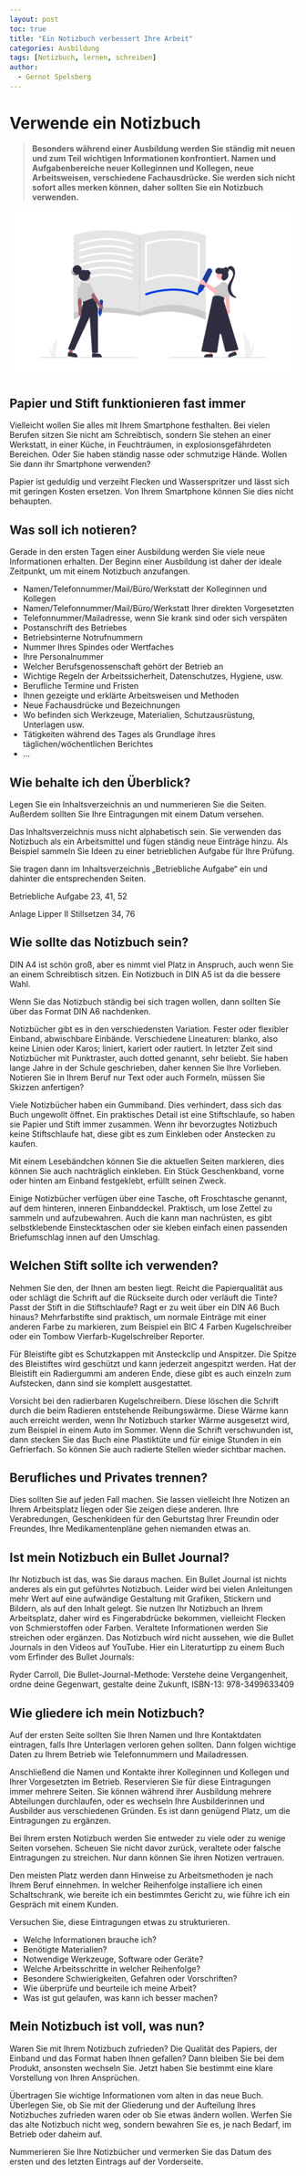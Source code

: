 ```yaml
---
layout: post
toc: true
title: "Ein Notizbuch verbessert Ihre Arbeit"
categories: Ausbildung
tags: [Notizbuch, lernen, schreiben]
author:
  - Gernot Spelsberg
---
```



# Verwende ein Notizbuch

> **Besonders während einer Ausbildung werden Sie ständig mit neuen und zum Teil wichtigen Informationen konfrontiert. Namen und Aufgabenbereiche neuer Kolleginnen und Kollegen, neue Arbeitsweisen, verschiedene Fachausdrücke. Sie werden sich nicht sofort alles merken können, daher sollten Sie ein Notizbuch verwenden.**

![undraw_Blog_post_re_fy5x](https://github.com/GSBildung/gsbildung.github.io/blob/master/undraw_Notebook_re_id0r_k.png?raw=true)


## Papier und Stift funktionieren fast immer

Vielleicht wollen Sie alles mit Ihrem Smartphone festhalten. Bei vielen Berufen sitzen Sie nicht am Schreibtisch, sondern Sie stehen an einer Werkstatt, in einer Küche, in Feuchträumen, in explosionsgefährdeten Bereichen. Oder Sie haben ständig nasse oder schmutzige Hände. Wollen Sie dann ihr Smartphone verwenden?

Papier ist geduldig und verzeiht Flecken und Wasserspritzer und lässt sich mit geringen Kosten ersetzen. Von Ihrem Smartphone können Sie dies nicht behaupten.



## Was soll ich notieren?

Gerade in den ersten Tagen einer Ausbildung werden Sie viele neue Informationen erhalten. Der Beginn einer Ausbildung ist daher der ideale Zeitpunkt, um mit einem Notizbuch anzufangen.

- Namen/Telefonnummer/Mail/Büro/Werkstatt der Kolleginnen und Kollegen
- Namen/Telefonnummer/Mail/Büro/Werkstatt Ihrer direkten Vorgesetzten
- Telefonnummer/Mailadresse, wenn Sie krank sind oder sich verspäten
- Postanschrift des Betriebes
- Betriebsinterne Notrufnummern
- Nummer Ihres Spindes oder Wertfaches
- Ihre Personalnummer
- Welcher Berufsgenossenschaft gehört der Betrieb an
- Wichtige Regeln der Arbeitssicherheit, Datenschutzes, Hygiene, usw.
- Berufliche Termine und Fristen
- Ihnen gezeigte und erklärte Arbeitsweisen und Methoden
- Neue Fachausdrücke und Bezeichnungen
- Wo befinden sich Werkzeuge, Materialien, Schutzausrüstung, Unterlagen usw.
- Tätigkeiten während des Tages als Grundlage ihres täglichen/wöchentlichen Berichtes
- ...



## Wie behalte ich den Überblick?

Legen Sie ein Inhaltsverzeichnis an und nummerieren Sie die Seiten. Außerdem sollten Sie Ihre Eintragungen mit einem Datum versehen.

Das Inhaltsverzeichnis muss nicht alphabetisch sein. Sie verwenden das Notizbuch als ein Arbeitsmittel und fügen ständig neue Einträge hinzu. Als Beispiel sammeln Sie Ideen  zu einer betrieblichen Aufgabe für Ihre Prüfung.

Sie tragen dann im Inhaltsverzeichnis „Betriebliche Aufgabe“ ein und dahinter die entsprechenden Seiten.

Betriebliche Aufgabe 23, 41, 52

Anlage Lipper II Stillsetzen 34, 76



## Wie sollte das Notizbuch sein?

DIN A4 ist schön groß, aber es nimmt viel Platz in Anspruch, auch wenn Sie an einem Schreibtisch sitzen. Ein Notizbuch in DIN A5 ist da die bessere Wahl.

Wenn Sie das Notizbuch ständig bei sich tragen wollen, dann sollten Sie über das Format DIN A6 nachdenken.

Notizbücher gibt es in den verschiedensten Variation. Fester oder flexibler Einband, abwischbare Einbände. Verschiedene Lineaturen: blanko, also keine Linien oder Karos; liniert, kariert oder rautiert. In letzter Zeit sind Notizbücher mit Punktraster, auch dotted genannt, sehr beliebt. Sie haben lange Jahre in der Schule geschrieben, daher kennen Sie Ihre Vorlieben. Notieren Sie in Ihrem Beruf nur Text oder auch Formeln, müssen Sie Skizzen anfertigen?

Viele Notizbücher haben ein Gummiband. Dies verhindert, dass sich das Buch ungewollt öffnet. Ein praktisches Detail ist eine Stiftschlaufe, so haben sie Papier und Stift immer zusammen. Wenn ihr bevorzugtes Notizbuch keine Stiftschlaufe hat, diese gibt es zum Einkleben oder Anstecken zu kaufen.

Mit einem Lesebändchen können Sie die aktuellen Seiten markieren, dies können Sie auch nachträglich einkleben. Ein Stück Geschenkband, vorne oder hinten am Einband festgeklebt, erfüllt seinen Zweck.

Einige Notizbücher verfügen über eine Tasche, oft Froschtasche genannt, auf dem hinteren, inneren Einbanddeckel. Praktisch, um lose Zettel zu sammeln und aufzubewahren. Auch die kann man nachrüsten, es gibt selbstklebende Einstecktaschen oder sie kleben einfach einen passenden Briefumschlag innen auf den Umschlag.



## Welchen Stift sollte ich verwenden?

Nehmen Sie den, der Ihnen am besten liegt. Reicht die Papierqualität aus oder schlägt die Schrift auf die Rückseite durch oder verläuft die Tinte? Passt der Stift in die Stiftschlaufe? Ragt er zu weit über ein DIN A6 Buch hinaus? Mehrfarbstifte sind praktisch, um normale Einträge mit einer anderen Farbe zu markieren, zum Beispiel ein BIC 4 Farben Kugelschreiber oder ein Tombow Vierfarb-Kugelschreiber Reporter.

Für Bleistifte gibt es Schutzkappen mit Ansteckclip und Anspitzer. Die Spitze des Bleistiftes wird geschützt und kann jederzeit angespitzt werden. Hat der Bleistift ein Radiergummi am anderen Ende, diese gibt es auch einzeln zum Aufstecken, dann sind sie komplett ausgestattet.

Vorsicht bei den radierbaren Kugelschreibern. Diese löschen die Schrift durch die beim Radieren entstehende Reibungswärme. Diese Wärme kann auch erreicht werden, wenn Ihr Notizbuch starker Wärme ausgesetzt wird, zum Beispiel in einem Auto im Sommer. Wenn die Schrift verschwunden ist, dann stecken Sie das Buch eine Plastiktüte und für einige Stunden in ein Gefrierfach. So können Sie auch radierte Stellen wieder sichtbar machen.



## Berufliches und Privates trennen?

Dies sollten Sie auf jeden Fall machen. Sie lassen vielleicht Ihre Notizen an Ihrem Arbeitsplatz liegen oder Sie zeigen diese anderen. Ihre Verabredungen, Geschenkideen für den Geburtstag Ihrer Freundin oder Freundes, Ihre Medikamentenpläne gehen niemanden etwas an.



## Ist mein Notizbuch ein Bullet Journal?

Ihr Notizbuch ist das, was Sie daraus machen. Ein Bullet Journal ist nichts anderes als ein gut geführtes Notizbuch. Leider wird bei vielen Anleitungen mehr Wert auf eine aufwändige Gestaltung mit Grafiken, Stickern und Bildern, als auf den Inhalt gelegt.  Sie nutzen Ihr Notizbuch an Ihrem Arbeitsplatz, daher wird es Fingerabdrücke bekommen, vielleicht Flecken von Schmierstoffen oder Farben. Veraltete Informationen werden Sie streichen oder ergänzen.  Das Notizbuch wird nicht aussehen, wie die Bullet Journals in den Videos auf YouTube. Hier ein Literaturtipp zu einem Buch vom Erfinder des Bullet Journals:

 Ryder Carroll, Die Bullet-Journal-Methode: Verstehe deine Vergangenheit, ordne deine Gegenwart, gestalte deine Zukunft, ISBN-13: 978-3499633409



## Wie gliedere ich mein Notizbuch?

Auf der ersten Seite sollten Sie Ihren Namen und Ihre Kontaktdaten eintragen, falls Ihre Unterlagen verloren gehen sollten. Dann folgen wichtige Daten zu Ihrem Betrieb wie Telefonnummern und Mailadressen.

Anschließend die Namen und Kontakte ihrer Kolleginnen und Kollegen und Ihrer Vorgesetzten im Betrieb. Reservieren Sie für diese Eintragungen immer mehrere Seiten. Sie können während ihrer Ausbildung mehrere Abteilungen durchlaufen, oder es wechseln Ihre Ausbilderinnen und Ausbilder aus verschiedenen Gründen. Es ist dann genügend Platz, um die Eintragungen zu ergänzen.

Bei Ihrem ersten Notizbuch werden Sie entweder zu viele oder zu wenige Seiten vorsehen. Scheuen Sie nicht davor zurück, veraltete oder falsche Eintragungen zu streichen. Nur dann können Sie ihren Notizen vertrauen.

Den meisten Platz werden dann Hinweise zu Arbeitsmethoden je nach Ihrem Beruf einnehmen. In welcher Reihenfolge installiere ich einen Schaltschrank, wie bereite ich ein bestimmtes Gericht zu, wie führe ich ein Gespräch mit einem Kunden.

Versuchen Sie, diese Eintragungen etwas zu strukturieren.

- Welche Informationen brauche ich?
- Benötigte Materialien?
- Notwendige Werkzeuge, Software oder Geräte?
- Welche Arbeitsschritte in welcher Reihenfolge?
- Besondere Schwierigkeiten, Gefahren oder Vorschriften?
- Wie überprüfe und beurteile ich meine Arbeit?
- Was ist gut gelaufen, was kann ich besser machen?



## Mein Notizbuch ist voll, was nun?

Waren Sie mit Ihrem Notizbuch zufrieden? Die Qualität des Papiers, der Einband und das Format haben Ihnen gefallen? Dann bleiben Sie bei dem Produkt, ansonsten wechseln Sie. Jetzt haben Sie bestimmt eine klare Vorstellung von Ihren Ansprüchen.

Übertragen Sie wichtige Informationen vom alten in das neue Buch. Überlegen Sie, ob Sie mit der Gliederung und der Aufteilung Ihres Notizbuches zufrieden waren oder ob Sie etwas ändern wollen. Werfen Sie das alte Notizbuch nicht weg, sondern bewahren Sie es, je nach Bedarf, im Betrieb oder daheim auf. 

Nummerieren Sie Ihre Notizbücher und vermerken Sie das Datum des ersten und des letzten Eintrags auf der Vorderseite.



